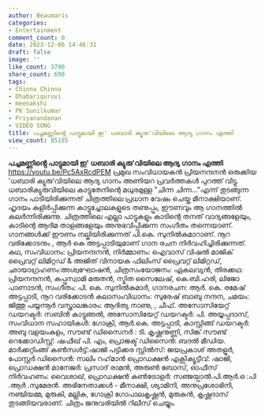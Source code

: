 ```yaml
---
author: Beaumaris
categories:
- Entertainment
comment_count: 0
date: 2023-12-06 14:46:31
draft: false
image: ''
like_count: 3790
share_count: 698
tags:
- Chinna Chinna
- Dhabariquruvi
- meenakshi
- PK Sunilkumar
- Priyanandanan
- VIDEO SONG
title: പച്ചമണ്ണിൻ്റെ പാട്ടുമായി ഇ' ധബാരി ക്യുരു'വിയിലെ ആദ്യ ഗാനം എത്തി
view_count: 85185
---
```


**പച്ചമണ്ണിൻ്റെ പാട്ടുമായി ഇ' ധബാരി ക്യുരു'വിയിലെ ആദ്യ ഗാനം എത്തി** https://youtu.be/Pc5AxRcdPEM പ്രമുഖ സംവിധായകൻ പ്രിയനന്ദനൻ ഒരുക്കിയ 'ധബാരി ക്യുരു'വിയിലെ ആദ്യ ഗാനം അണിയറ പ്രവർത്തകൾ പുറത്ത് വിട്ടു. ധബാരിക്യുരുവിയിലെ കാട്ടുതേനിന്റെ മധുരമുള്ള "ചിന്ന ചിന്ന..."എന്ന് തുടങ്ങുന്ന ഗാനം പാടിയിരിക്കുന്നത് ചിത്രത്തിലെ പ്രധാന വേഷം ചെയ്ത മീനാക്ഷിയാണ്. ഹൃദയം കുളിർപ്പിക്കുന്ന കാട്ടുച്ചോലകളുടെ തണുപ്പും, ഈണവും ആ ഗാനത്തിൽ കലർന്നിരിക്കുന്നു. ചിത്രത്തിലെ എല്ലാ പാട്ടുകളും കാടിന്റെ തനത് വാദ്യങ്ങളേയും, കാടിന്റെ ആദിമ താളങ്ങളേയും അനുഭവിപ്പിക്കുന്ന സംഗീതം തന്നെയാണ്. ഗാനങ്ങൾക്ക് ഈണം നല്കിയിരിക്കുന്നത് പി.കെ. സുനിൽകുമാറാണ്. നൂറ വരിക്കോടനും , ആർ കെ അട്ടപ്പാടിയുമാണ് ഗാന രചന നിർവഹിച്ചിരിക്കുന്നത്. കഥ, സംവിധാനം: പ്രിയനന്ദനൻ, നിർമ്മാണം: ഐവാസ് വിഷൽ മാജിക്‌ പ്രൈവറ്റ് ലിമിറ്റഡ് & അജിത് വിനായക ഫിലിംസ് പ്രൈവറ്റ് ലിമിറ്റഡ്, ഛായാഗ്രഹണം:അശ്വഘോഷന്‍, ചിത്രസംയോജനം: ഏകലവ്യന്‍, തിരക്കഥ: പ്രിയനന്ദനൻ, കുപ്പുസ്വാമി മരുതൻ, സ്മിത സൈലേഷ്, കെ.ബി.ഹരി, ലിജോ പാണാടൻ, സംഗീതം: പി. കെ. സുനില്‍കുമാര്‍, ഗാനരചന: ആര്‍. കെ. രമേഷ് അട്ടപ്പാടി, നൂറ വരിക്കോടന്‍ കലാസംവിധാനം: സുരേഷ് ബാബു നന്ദന, ചമയം: ജിത്തു പയ്യന്നൂര്‍ വസ്ത്രാലങ്കാരം: ആദിത്യ നാണു, , ചീഫ്. അസോസിയേറ്റ് ഡയറക്ടർ: സബിൻ കാട്ടുങ്ങൽ, അസോസിയേറ്റ് ഡയറക്ടർ: പി. അയ്യപ്പദാസ്, സംവിധാന സഹായികൾ: ഗോക്രി, ആർ.കെ. അട്ടപ്പാടി, കാസ്റ്റിങ്ങ് ഡയറക്ടര്‍: അബു വളയംകുളം, സൗണ്ട് ഡിസൈനര്‍ : ടി. കൃഷ്ണനുണ്ണി, സിങ്ക് സൗണ്ട് റെക്കോഡിസ്റ്റ്: ഷഫീഖ് പി. എം, പ്രൊജക്ട് ഡിസൈന്‍: ബദല്‍ മീഡിയ. മാർക്കറ്റിംങ്ങ് കൺസൾട്ട്:ഷാജി പട്ടിക്കര സ്റ്റില്‍സ്: ജയപ്രകാശ് അതളൂര്‍, പോസ്റ്റർ ഡിസൈൻ: സലിം റഹ്‌മാന്‍ പ്രൊഡക്ഷൻ എക്സിക്യൂട്ടീവ്: ഷാജി, പ്രൊഡക്ഷൻ മാനേജർ: പ്രസാദ് രാമൻ, അരുൺ ബോസ്, ഓഫീസ് നിർവഹണം: വൈശാഖ്, പ്രൊഡക്ഷന്‍ കണ്‍ട്രോളര്‍: സഞ്ജയ്പാല്‍.പി.ആർ.ഒ :പി .ആർ .സുമേരൻ. അഭിനേതാക്കൾ - മീനാക്ഷി, ശ്യാമിനി, അനുപ്രശോഭിനി, നഞ്ചിയമ്മ, മുരുകി, മല്ലിക, ഗോക്രി ഗോപാലകൃഷ്ണൻ, മുരുകൻ, കൃഷ്ണദാസ് തുടങ്ങിയവരാണ്. ചിത്രം ജനുവരിയിൽ റിലീസ് ചെയ്യും.